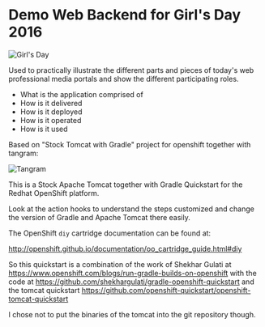 # Demo Web Backend for Girl's Day 2016

![Girl's Day](http://www.girls-day.de/design/girls_day/images/girls-day-logo.png)

Used to practically illustrate the different parts and pieces of today's web professional media portals and show the different participating roles.

- What is the application comprised of
- How is it delivered
- How is it deployed
- How is it operated
- How is it used

Based on "Stock Tomcat with Gradle" project for openshift together with tangram:

![Tangram](http://www.girls-day.de/design/girls_day/images/girls-day-logo.png)


This is a Stock Apache Tomcat together with Gradle Quickstart for the Redhat OpenShift platform.

Look at the action hooks to understand the steps customized and change the version of Gradle and Apache Tomcat there easily.

The OpenShift `diy` cartridge documentation can be found at:

http://openshift.github.io/documentation/oo_cartridge_guide.html#diy

So this quickstart is a combination of the work of Shekhar Gulati at https://www.openshift.com/blogs/run-gradle-builds-on-openshift with the code at https://github.com/shekhargulati/gradle-openshift-quickstart and the tomcat quickstart https://github.com/openshift-quickstart/openshift-tomcat-quickstart

I chose not to put the binaries of the tomcat into the git repository though.
